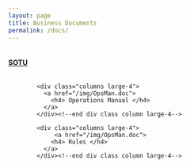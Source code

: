 ```yaml
---
layout: page
title: Business Documents
permalink: /docs/
---
```


<div class="row">
            <div class="columns large-4">
              <a href="/img/SOTU2014.doc">
                    <h4> SOTU </h4>
              </a>
            </div><!--end div class column large-4-->    
            
            <div class="columns large-4">
              <a href="/img/OpsMan.doc">
                <h4> Operations Manual </h4>
              </a>  
            </div><!--end div class column large-4-->   
            
            <div class="columns large-4">
                 <a href="/img/OpsMan.doc">
                <h4> Rules </h4>
              </a>  
            </div><!--end div class column large-4-->   
</div> <!--end div class row-->


